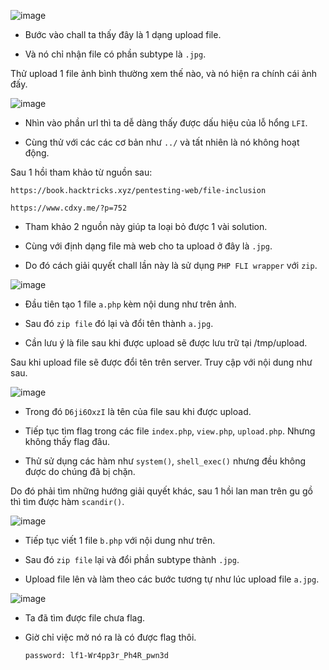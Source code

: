 ![image](https://user-images.githubusercontent.com/125866921/230387401-163fcf49-e570-4ba1-a374-485204f6f0b3.png)

  - Bước vào chall ta thấy đây là 1 dạng upload file.  
  
  - Và nó chỉ nhận file có phần subtype là ``.jpg``.  

Thử upload 1 file ảnh bình thường xem thế nào, và nó hiện ra chính cái ảnh đấy.  

![image](https://user-images.githubusercontent.com/125866921/230570331-7a5b39eb-9858-4754-bd27-fbd8e4ac64d2.png)

  - Nhìn vào phần url thì ta dễ dàng thấy được dấu hiệu của lỗ hổng ``LFI``.  

  - Cùng thử với các các cơ bản như ``../`` và tất nhiên là nó không hoạt động.  

Sau 1 hồi tham khảo từ nguồn sau:  

    https://book.hacktricks.xyz/pentesting-web/file-inclusion
    
    https://www.cdxy.me/?p=752
    
  - Tham khảo 2 nguồn này giúp ta loại bỏ được 1 vài solution.  

  - Cùng với định dạng file mà web cho ta upload ở đây là ``.jpg``.  

  - Do đó cách giải quyết chall lần này là sử dụng ```PHP FLI wrapper``` với ``zip``.  

![image](https://user-images.githubusercontent.com/125866921/230578613-42292d1a-1cc5-48ba-b89a-1bde245b8184.png)

  - Đầu tiên tạo 1 file ``a.php`` kèm nội dung như trên ảnh.  

  - Sau đó ``zip file`` đó lại và đổi tên thành ``a.jpg``.  

  - Cần lưu ý là file sau khi được upload sẽ được lưu trữ tại /tmp/upload.  

Sau khi upload file sẽ được đổi tên trên server. Truy cập với nội dung như sau.  

![image](https://user-images.githubusercontent.com/125866921/230581524-a323fb00-04f9-4989-bc28-951323ecf209.png)

  - Trong đó ``D6ji6OxzI`` là tên của file sau khi được upload.  

  - Tiếp tục tìm flag trong các file ``index.php``, ``view.php``, ``upload.php``. Nhưng không thấy flag đâu.

  - Thử sử dụng các hàm như ``system()``, ``shell_exec()`` nhưng đều không được do chúng đã bị chặn.  

Do đó phải tìm những hướng giải quyết khác, sau 1 hồi lan man trên gu gồ thì tìm được hàm ``scandir()``.  

![image](https://user-images.githubusercontent.com/125866921/230582777-e09d1ba6-f9a4-4a3a-996c-8caaf25a378d.png)

  - Tiếp tục viết 1 file ``b.php`` với nội dung như trên.  

  - Sau đó ``zip file`` lại và đổi phần subtype thành ``.jpg``.  

  - Upload file lên và làm theo các bước tương tự như lúc upload file ``a.jpg``.  

![image](https://user-images.githubusercontent.com/125866921/230583390-ef97362a-162d-459c-8a00-17e7126e2e1c.png)

  - Ta đã tìm được file chưa flag.  

  - Giờ chỉ việc mở nó ra là có được flag thôi.  

        password: lf1-Wr4pp3r_Ph4R_pwn3d
